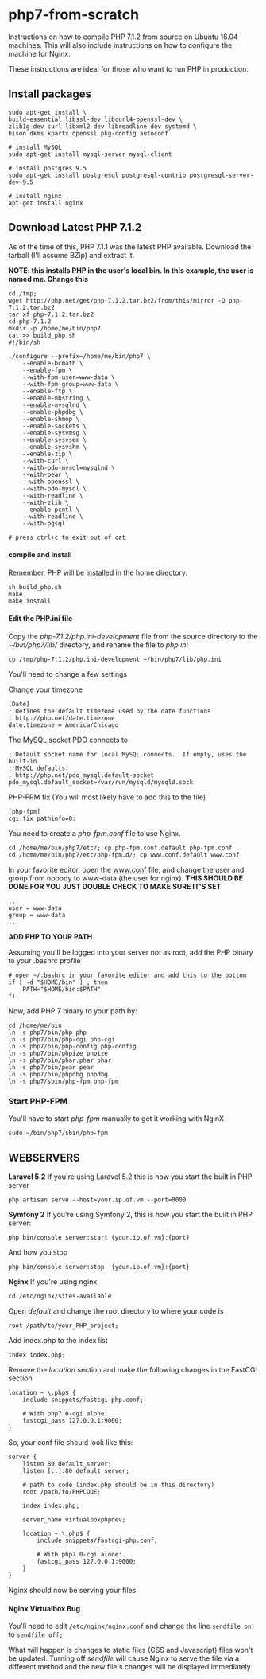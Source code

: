 # php7-from-scratch
Instructions on how to compile PHP 7.1.2 from source on Ubuntu 16.04 machines. This
will also include instructions on how to configure the machine for Nginx.

These instructions are ideal for those who want to run PHP in production.

## Install packages

    sudo apt-get install \
    build-essential libssl-dev libcurl4-openssl-dev \
    zlib1g-dev curl libxml2-dev libreadline-dev systemd \
    bison dkms kpartx openssl pkg-config autoconf
    
    # install MySQL
    sudo apt-get install mysql-server mysql-client
    
    # install postgres 9.5
    sudo apt-get install postgresql postgresql-contrib postgresql-server-dev-9.5
    
    # install nginx
    apt-get install nginx

## Download Latest PHP 7.1.2
As of the time of this, PHP 7.1.1 was the latest PHP available. Download the
tarball (I'll assume BZip) and extract it.

__NOTE: this installs PHP in the user's local bin. In this example, the user is
named me. Change this__

    cd /tmp;
    wget http://php.net/get/php-7.1.2.tar.bz2/from/this/mirror -O php-7.1.2.tar.bz2
    tar xf php-7.1.2.tar.bz2
    cd php-7.1.2
    mkdir -p /home/me/bin/php7
    cat >> build_php.sh
    #!/bin/sh

    ./configure --prefix=/home/me/bin/php7 \
        --enable-bcmath \
        --enable-fpm \
        --with-fpm-user=www-data \
        --with-fpm-group=www-data \
        --enable-ftp \
        --enable-mbstring \
        --enable-mysqlnd \
        --enable-phpdbg \
        --enable-shmop \
        --enable-sockets \
        --enable-sysvmsg \
        --enable-sysvsem \
        --enable-sysvshm \
        --enable-zip \
        --with-curl \
        --with-pdo-mysql=mysqlnd \
        --with-pear \
        --with-openssl \
        --with-pdo-mysql \
        --with-readline \
        --with-zlib \
        --enable-pcntl \
        --with-readline \
        --with-pgsql

    # press ctrl+c to exit out of cat

#### compile and install
Remember, PHP will be installed in the home directory.

    sh build_php.sh
    make
    make install

#### Edit the PHP.ini file
Copy the *php-7.1.2/php.ini-development* file from the source directory to the *~/bin/php7/lib/* directory, and rename
the file to *php.ini*

    cp /tmp/php-7.1.2/php.ini-development ~/bin/php7/lib/php.ini

You'll need to change a few settings

Change your timezone

    [Date]
    ; Defines the default timezone used by the date functions
    ; http://php.net/date.timezone
    date.timezone = America/Chicago
    
The MySQL socket PDO connects to

    ; Default socket name for local MySQL connects.  If empty, uses the built-in
    ; MySQL defaults.
    ; http://php.net/pdo_mysql.default-socket
    pdo_mysql.default_socket=/var/run/mysqld/mysqld.sock

PHP-FPM fix (You will most likely have to add this to the file)

    [php-fpm]
    cgi.fix_pathinfo=0:

You need to create a *php-fpm.conf* file to use Nginx.

    cd /home/me/bin/php7/etc/; cp php-fpm.conf.default php-fpm.conf
    cd /home/me/bin/php7/etc/php-fpm.d/; cp www.conf.default www.conf

In your favorite editor, open the www.conf file, and change the user and group
from nobody to www-data (the user for nginx). **THIS SHOULD BE DONE FOR YOU
JUST DOUBLE CHECK TO MAKE SURE IT'S SET**

    ...
    user = www-data
    group = www-data
    ...

__ADD PHP TO YOUR PATH__

Assuming you'll be logged into your server not as root, add the PHP binary to
your .bashrc profile

    # open ~/.bashrc in your favorite editor and add this to the bottom
    if [ -d "$HOME/bin" ] ; then
        PATH="$HOME/bin:$PATH"
    fi


Now, add PHP 7 binary to your path by:

    cd /home/me/bin
    ln -s php7/bin/php php
    ln -s php7/bin/php-cgi php-cgi
    ln -s php7/bin/php-config php-config
    ln -s php7/bin/phpize phpize
    ln -s php7/bin/phar.phar phar
    ln -s php7/bin/pear pear
    ln -s php7/bin/phpdbg phpdbg
    ln -s php7/sbin/php-fpm php-fpm
    
### Start PHP-FPM
You'll have to start *php-fpm* manually to get it working with NginX

    sudo ~/bin/php7/sbin/php-fpm

## WEBSERVERS

__Laravel 5.2__
If you're using Laravel 5.2 this is how you start the built in PHP server

    php artisan serve --host=your.ip.of.vm --port=8000

__Symfony 2__
If you're using Symfony 2, this is how you start the built in PHP server:

    php bin/console server:start {your.ip.of.vm}:{port}

And how you stop

    php bin/console server:stop  {your.ip.of.vm}:{port}

__Nginx__ If you're using nginx

    cd /etc/nginx/sites-available

Open *default* and change the root directory to where your code is

    root /path/to/your_PHP_project;

Add index.php to the index list

    index index.php;

Remove the *location* section and make the following changes in the 
FastCGI section

    location ~ \.php$ {
        include snippets/fastcgi-php.conf;
            
        # With php7.0-cgi alone:
        fastcgi_pass 127.0.0.1:9000;
    }

So, your conf file should look like this:

    server {
        listen 80 default_server;
        listen [::]:80 default_server;

        # path to code (index.php should be in this directory)
        root /path/to/PHPCODE;

        index index.php;
        
        server_name virtualboxphpdev;
        
        location ~ \.php$ {
            include snippets/fastcgi-php.conf;
            
            # With php7.0-cgi alone:
            fastcgi_pass 127.0.0.1:9000;
        }
    }
    
Nginx should now be serving your files

#### Nginx Virtualbox Bug
You'll need to edit `/etc/nginx/nginx.conf` and change the line `sendfile on;` to `sendfile off;`

What will happen is changes to static files (CSS and Javascript) files won't be updated. Turning off _sendfile_ will cause Nginx to serve the file via a different method and the new file's changes will be displayed immediately

